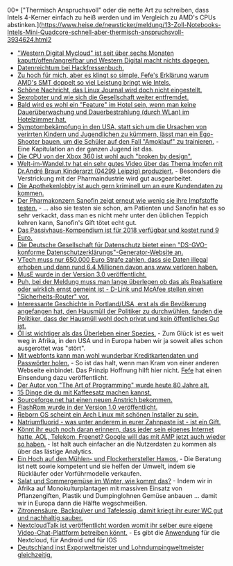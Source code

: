 00* ["Thermisch Anspruchsvoll" oder die nette Art zu schreiben, dass Intels 4-Kerner einfach zu heiß werden und im Vergleich zu AMD's CPUs abstinken.](https://www.heise.de/newsticker/meldung/13-Zoll-Notebooks-Intels-Mini-Quadcore-schnell-aber-thermisch-anspruchsvoll-3934624.html2
* ["Western Digital Mycloud" ist seit über sechs Monaten kaputt/offen/angreifbar und Western Digital macht nichts dagegen.](https://blog.fefe.de/?ts=a4ac7752)
* [Datenreichtum bei Hackfressenbuch.](https://blog.fefe.de/?ts=a4ac76cf)
* [Zu hoch für mich, aber es klingt so simple, Fefe's Erklärung warum AMD's SMT doppelt so viel Leistung bringt wie Intels.](https://blog.fefe.de/?ts=a4ac7405)
* [Schöne Nachricht, das Linux Journal wird doch nicht eingestellt.](https://www.pro-linux.de/news/1/25476/linux-journal-macht-weiter.html)
* [Sexroboter und wie sich die Gesellschaft weiter entfremdet.](https://www.heise.de/newsticker/meldung/Sexroboter-Hype-oder-Trend-3935769.html)
* [Bald wird es wohl ein "Feature" im Hotel sein, wenn man keine Dauerüberwachung und Dauerbestrahlung (durch WLan) im Hotelzimmer hat.](https://www.golem.de/news/smart-home-alexa-kommt-in-den-lichtschalter-und-den-badspiegel-1801-132010.html)
* [Symptombekämpfung in den USA, statt sich um die Ursachen von verirrten Kindern und Jugendlichen zu kümmern, lässt man ein Ego-Shooter bauen, um die Schüler auf den Fall "Amoklauf" zu trainieren.](https://www.golem.de/news/us-army-multiplayer-spiel-lehrt-verhalten-bei-schulamoklaeufen-1801-132017.html) - Eine Kapitulation an der ganzen Jugend ist das.
* [Die CPU von der Xbox 360 ist wohl auch "broken by design".](https://randomascii.wordpress.com/2018/01/07/finding-a-cpu-design-bug-in-the-xbox-360/)
* [Welt-im-Wandel.tv hat ein sehr gutes Video über das Thema Impfen mit Dr.André Braun Kinderarzt (04299 Leipzig) produziert.](https://www.youtube.com/watch?v=fUxxDmvbyac) - Besonders die Verstrickung mit der Pharmaindustrie wird gut ausgearbeitet.
* [Die Apothekenlobby ist auch gern kriminell um an eure Kundendaten zu kommen.](https://blog.fefe.de/?ts=a4ad7f8e)
* [Der Pharmakonzern Sanofin zeigt erneut wie wenig sie ihre Impfstoffe testen.](https://netzfrauen.org/2018/01/08/54752/) - ... also sie testen sie schon, am Patienten und Sanofin hat es so sehr verkackt, dass man es nicht mehr unter den üblichen Teppich kehren kann, Sanofin's Gift tötet echt gut.
* [Das Passivhaus-Kompendium ist für 2018 verfügbar und kostet rund 9 Euro.](http://www.sonnenseite.com/de/tipps/passivhaeuser-komfortabel-zukunftssicher-und-sparsam.html)
* [Die Deutsche Gesellschaft für Datenschutz bietet einen "DS-GVO-konforme Datenschutzerklärungs"-Generator-Website an.](https://dg-datenschutz.de/muster-datenschutzerklarung/)
* [VTech muss nur 650.000 Euro Strafe zahlen, dass sie Daten illegal erhoben und dann rund 6.4 Millionen davon ans www verloren haben.](https://www.heise.de/newsticker/meldung/Millionen-Profildaten-gehackt-650-000-Dollar-Strafe-fuer-Leck-bei-Spielzeug-Firma-VTech-3936912.html)
* [MusE wurde in der Version 3.0 veröffentlicht.](https://www.pro-linux.de/news/1/25484/muse-30-erschienen.html)
* [Puh, bei der Meldung muss man lange überlegen ob das als Realsatiere oder wirklich ernst gemeint ist - D-Link und McAfee stellen einen "Sicherheits-Router" vor.](https://www.golem.de/news/wlan-d-link-und-mcafee-stellen-sicherheits-router-vor-1801-132066.html)
* [Interessante Geschichte in Portland/USA, erst als die Bevölkerung angefangen hat, den Hausmüll der Politiker zu durchwühlen, fanden die Politiker, dass der Hausmüll wohl doch privat und kein öffentliches Gut ist.](https://blog.fefe.de/?ts=a4abc3d4)
* [Öl ist wichtiger als das Überleben einer Spezies.](https://netzfrauen.org/2018/01/09/uganda/) - Zum Glück ist es weit weg in Afrika, in den USA und in Europa haben wir ja soweit alles schon ausgerottet was "stört".
* [Mit webfonts kann man wohl wunderbar Kreditkartendaten und Passwörter holen.](https://blog.fefe.de/?ts=a4abe6d3) - So ist das halt, wenn man Kram von einer anderen Webseite einbindet. Das Prinzip Hoffnung hilft hier nicht. [Fefe](https://blog.fefe.de/?ts=a4abb19f) hat einen Einsendung dazu veröffentlicht.
* [Der Autor von "The Art of Programming" wurde heute 80 Jahre alt.](https://www.heise.de/newsticker/meldung/Donald-E-Knuth-Der-Informatik-Papst-wird-80-3936496.html)
* [15 Dinge die du mit Kaffeesatz machen kannst.](https://www.smarticular.net/kaffeesatz-in-garten-haushalt-und-kosmetik-weiterverwenden/)
* [Sourceforge.net hat einen neuen Anstrich bekommen.](https://sourceforge.net/)
* [FlashRom wurde in der Version 1.0 veröffentlicht.](https://www.pro-linux.de/news/1/25486/flashrom-10-freigegeben.html)
* [Reborn OS scheint ein Arch Linux mit schönen Installer zu sein.](https://rebornos.wordpress.com/)
* [Natriumfluorid - was unter anderem in eurer Zahnpaste ist - ist ein Gift.](https://de.wikipedia.org/wiki/Natriumfluorid)
* [Könnt ihr euch noch daran erinnern, dass jeder sein eigenes Internet hatte, AOL, Telekom, Freenet? Google will das mit AMP jetzt auch wieder so haben.](https://blog.fefe.de/?ts=a4a8c866) - Ist halt auch einfacher an die Nutzerdaten zu kommen als über das lästige Analytics.
* [Ein Hoch auf den Mühlen- und Flockerhersteller Hawos.](https://hawos.de/) - Die Beratung ist nett sowie kompetent und sie helfen der Umwelt, indem sie Rückläufer oder Vorführmodelle verkaufen.
* [Salat und Sommergemüse im Winter, wie kommt das?](https://netzfrauen.org/2018/01/11/mar-de-plastico/) - Indem wir in Afrika auf Monokulturplantagen mit massiven Einsatz von Pflanzengiften, Plastik und Dumpinglohnen Gemüse anbauen ... damit wir in Europa dann die Hälfte wegschmeißen.
* [Zitronensäure, Backpulver und Tafelessig, damit kriegt ihr eurer WC gut und nachhaltig sauber.](https://www.smarticular.net/toilette-reinigen-und-sauber-halten-mit-hausmitteln/)
* [NextcloudTalk ist veröffentlicht worden womit ihr selber eure eigene Video-Chat-Plattform betreiben könnt.](https://nextcloud.com/blog/introducing-a-full-self-hosted-audiovideo-and-chat-communication-platform-nextcloud-talk/) - Es gibt die [Anwendung](http://karlitschek.de/2018/01/nextcloud-talk-is-here/) für die Nextcloud, für Android und für IOS
* [Deutschland inst Exporweltmeister und Lohndumpingweltmeister gleichzeitig.](https://netzfrauen.org/2018/01/11/lohndumping/)
